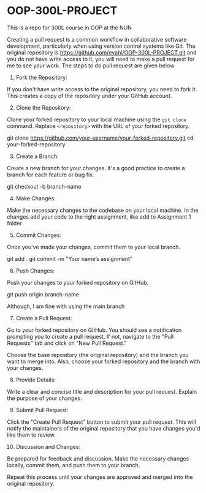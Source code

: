 # OOP-300L-PROJECT
This is a repo for 300L course in OOP at the NUN 

Creating a pull request is a common workflow in collaborative software development, particularly when using version control systems like Git. The original repository is https://github.com/eyahi/OOP-300L-PROJECT.git and you do not have write access to it, you will need to make a pull request for me to see your work. The steps to do pull request are given below

1. Fork the Repository:

If you don't have write access to the original repository, you need to fork it. This creates a copy of the repository under your GitHub account.

2. Clone the Repository:

Clone your forked repository to your local machine using the `git clone` command. Replace `<repository>` with the URL of your forked repository.

git clone https://github.com/your-username/your-forked-repository.git
cd your-forked-repository


3. Create a Branch:

Create a new branch for your changes. It's a good practice to create a branch for each feature or bug fix.

git checkout -b branch-name

4. Make Changes:

Make the necessary changes to the codebase on your local machine. In the changes add your code to the right assignment, like add to Assignment 1 folder 

5. Commit Changes:

Once you've made your changes, commit them to your local branch.

git add .
git commit -m "Your name’s assignment"

6. Push Changes:

Push your changes to your forked repository on GitHub.

git push origin branch-name

Although, I am fine with using the main branch

 7. Create a Pull Request:

Go to your forked repository on GitHub. You should see a notification prompting you to create a pull request. If not, navigate to the "Pull Requests" tab and click on "New Pull Request."

Choose the base repository (the original repository) and the branch you want to merge into. Also, choose your forked repository and the branch with your changes.

8. Provide Details:

Write a clear and concise title and description for your pull request. Explain the purpose of your changes.

9. Submit Pull Request:

Click the "Create Pull Request" button to submit your pull request. This will notify the maintainers of the original repository that you have changes you'd like them to review.

10. Discussion and Changes:

Be prepared for feedback and discussion. Make the necessary changes locally, commit them, and push them to your branch.

Repeat this process until your changes are approved and merged into the original repository.



